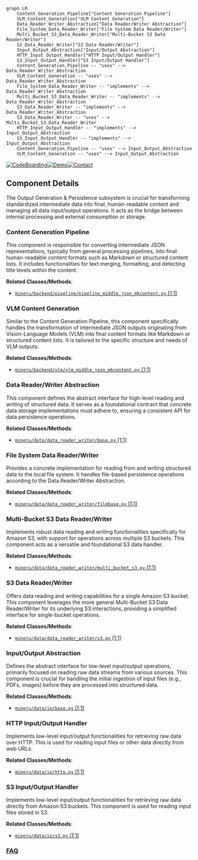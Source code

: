 ```mermaid
graph LR
    Content_Generation_Pipeline["Content Generation Pipeline"]
    VLM_Content_Generation["VLM Content Generation"]
    Data_Reader_Writer_Abstraction["Data Reader/Writer Abstraction"]
    File_System_Data_Reader_Writer["File System Data Reader/Writer"]
    Multi_Bucket_S3_Data_Reader_Writer["Multi-Bucket S3 Data Reader/Writer"]
    S3_Data_Reader_Writer["S3 Data Reader/Writer"]
    Input_Output_Abstraction["Input/Output Abstraction"]
    HTTP_Input_Output_Handler["HTTP Input/Output Handler"]
    S3_Input_Output_Handler["S3 Input/Output Handler"]
    Content_Generation_Pipeline -- "uses" --> Data_Reader_Writer_Abstraction
    VLM_Content_Generation -- "uses" --> Data_Reader_Writer_Abstraction
    File_System_Data_Reader_Writer -- "implements" --> Data_Reader_Writer_Abstraction
    Multi_Bucket_S3_Data_Reader_Writer -- "implements" --> Data_Reader_Writer_Abstraction
    S3_Data_Reader_Writer -- "implements" --> Data_Reader_Writer_Abstraction
    S3_Data_Reader_Writer -- "uses" --> Multi_Bucket_S3_Data_Reader_Writer
    HTTP_Input_Output_Handler -- "implements" --> Input_Output_Abstraction
    S3_Input_Output_Handler -- "implements" --> Input_Output_Abstraction
    Content_Generation_Pipeline -- "uses" --> Input_Output_Abstraction
    VLM_Content_Generation -- "uses" --> Input_Output_Abstraction
```
[![CodeBoarding](https://img.shields.io/badge/Generated%20by-CodeBoarding-9cf?style=flat-square)](https://github.com/CodeBoarding/GeneratedOnBoardings)[![Demo](https://img.shields.io/badge/Try%20our-Demo-blue?style=flat-square)](https://www.codeboarding.org/demo)[![Contact](https://img.shields.io/badge/Contact%20us%20-%20contact@codeboarding.org-lightgrey?style=flat-square)](mailto:contact@codeboarding.org)

## Component Details

The Output Generation & Persistence subsystem is crucial for transforming standardized intermediate data into final, human-readable content and managing all data input/output operations. It acts as the bridge between internal processing and external consumption or storage.

### Content Generation Pipeline
This component is responsible for converting intermediate JSON representations, typically from general processing pipelines, into final human-readable content formats such as Markdown or structured content lists. It includes functionalities for text merging, formatting, and detecting title levels within the content.


**Related Classes/Methods**:

- <a href="https://github.com/opendatalab/MinerU/blob/master/mineru/backend/pipeline/pipeline_middle_json_mkcontent.py#L1-L1" target="_blank" rel="noopener noreferrer">`mineru/backend/pipeline/pipeline_middle_json_mkcontent.py` (1:1)</a>


### VLM Content Generation
Similar to the Content Generation Pipeline, this component specifically handles the transformation of intermediate JSON outputs originating from Vision-Language Models (VLM) into final content formats like Markdown or structured content lists. It is tailored to the specific structure and needs of VLM outputs.


**Related Classes/Methods**:

- <a href="https://github.com/opendatalab/MinerU/blob/master/mineru/backend/vlm/vlm_middle_json_mkcontent.py#L1-L1" target="_blank" rel="noopener noreferrer">`mineru/backend/vlm/vlm_middle_json_mkcontent.py` (1:1)</a>


### Data Reader/Writer Abstraction
This component defines the abstract interface for high-level reading and writing of structured data. It serves as a foundational contract that concrete data storage implementations must adhere to, ensuring a consistent API for data persistence operations.


**Related Classes/Methods**:

- <a href="https://github.com/opendatalab/MinerU/blob/master/mineru/data/data_reader_writer/base.py#L1-L1" target="_blank" rel="noopener noreferrer">`mineru/data/data_reader_writer/base.py` (1:1)</a>


### File System Data Reader/Writer
Provides a concrete implementation for reading from and writing structured data to the local file system. It handles file-based persistence operations according to the Data Reader/Writer Abstraction.


**Related Classes/Methods**:

- <a href="https://github.com/opendatalab/MinerU/blob/master/mineru/data/data_reader_writer/filebase.py#L1-L1" target="_blank" rel="noopener noreferrer">`mineru/data/data_reader_writer/filebase.py` (1:1)</a>


### Multi-Bucket S3 Data Reader/Writer
Implements robust data reading and writing functionalities specifically for Amazon S3, with support for operations across multiple S3 buckets. This component acts as a versatile and foundational S3 data handler.


**Related Classes/Methods**:

- <a href="https://github.com/opendatalab/MinerU/blob/master/mineru/data/data_reader_writer/multi_bucket_s3.py#L1-L1" target="_blank" rel="noopener noreferrer">`mineru/data/data_reader_writer/multi_bucket_s3.py` (1:1)</a>


### S3 Data Reader/Writer
Offers data reading and writing capabilities for a single Amazon S3 bucket. This component leverages the more general Multi-Bucket S3 Data Reader/Writer for its underlying S3 interactions, providing a simplified interface for single-bucket operations.


**Related Classes/Methods**:

- <a href="https://github.com/opendatalab/MinerU/blob/master/mineru/data/data_reader_writer/s3.py#L1-L1" target="_blank" rel="noopener noreferrer">`mineru/data/data_reader_writer/s3.py` (1:1)</a>


### Input/Output Abstraction
Defines the abstract interface for low-level input/output operations, primarily focused on reading raw data streams from various sources. This component is crucial for handling the initial ingestion of input files (e.g., PDFs, images) before they are processed into structured data.


**Related Classes/Methods**:

- <a href="https://github.com/opendatalab/MinerU/blob/master/mineru/data/io/base.py#L1-L1" target="_blank" rel="noopener noreferrer">`mineru/data/io/base.py` (1:1)</a>


### HTTP Input/Output Handler
Implements low-level input/output functionalities for retrieving raw data over HTTP. This is used for reading input files or other data directly from web URLs.


**Related Classes/Methods**:

- <a href="https://github.com/opendatalab/MinerU/blob/master/mineru/data/io/http.py#L1-L1" target="_blank" rel="noopener noreferrer">`mineru/data/io/http.py` (1:1)</a>


### S3 Input/Output Handler
Implements low-level input/output functionalities for retrieving raw data directly from Amazon S3 buckets. This component is used for reading input files stored in S3.


**Related Classes/Methods**:

- <a href="https://github.com/opendatalab/MinerU/blob/master/mineru/data/io/s3.py#L1-L1" target="_blank" rel="noopener noreferrer">`mineru/data/io/s3.py` (1:1)</a>




### [FAQ](https://github.com/CodeBoarding/GeneratedOnBoardings/tree/main?tab=readme-ov-file#faq)
